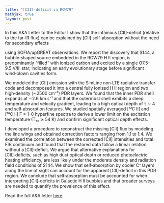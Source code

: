 ```yaml
---
title: "[CII]-deficit in RCW79"
mathjax: true
layout: post
---
```


<!--
In this A&A Letter to the Editor I show that the infamous [CII]-deficit (relative to the far-IR flux) can be explained by [CII] self-absorption without the need for secondary effects, at least in the young Galactic bubble we study (S144 in RCW79). Correcting for the missing flux makes the [CII]-deficit vanish. In extragalactic, more extreme or evolved regions further effects might however become important.
-->

In this A&A Letter to the Editor I show that the infamous [CII]-deficit (relative to the far-IR flux) can be explained by [CII] self-absorption without the need for secondary effects 
<!-- We studied the [CII] 158 µm fine‑structure line emission of S144, a bubble‑shaped source embedded in the RCW79 H II region, -->
using SOFIA/upGREAT observations. We report the discovery that S144, a bubble‑shaped source embedded in the RCW79 H II region, is predominantly “filled” with ionized carbon and excited by a single O7.5–9.5 V/III star, indicating an early evolutionary stage before significant wind‑blown cavities form. 


We modeled the [CII] emission with the SimLine non‑LTE radiative transfer code and decomposed it into a central fully ionized H II region and two high‑density (∼2500 cm⁻³) PDR layers. We found that the inner PDR shell expands at ∼2.6 km s⁻¹ and that the outermost shell exhibits a steep temperature and velocity gradient, leading to a high optical depth of τ ∼ 4 and self‑absorption features. We studied spatially averaged [¹²C II] and [¹³C II] F = 1–0 hyperfine spectra to derive a lower limit on the excitation temperature (Tₑₓ ≳ 54 K) and confirm significant optical depth effects. 

I developed a procedure to reconstruct the missing [CII] flux by modeling the line wings and obtained correction factors ranging from 1.1 to 1.4. We examined the correlation between the corrected [CII] intensities and total FIR continuum and found that the restored data follow a linear relation without a [CII]‑deficit. We argue that alternative explanations for [CII]‑deficits, such as high dust optical depth or reduced photoelectric heating efficiency, are less likely under the moderate density and radiation field conditions of S144. We show that self‑absorption by cooler C⁺ layers along the line of sight can account for the apparent [CII]‑deficit in this PDR region. We conclude that self‑absorption must be accounted for when interpreting [CII]‑deficits in Galactic H II bubbles and that broader surveys are needed to quantify the prevalence of this effect.

Read the full A&A letter [here](https://arxiv.org/abs/2504.08976).

